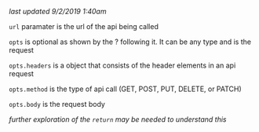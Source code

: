 _last updated 9/2/2019 1:40am_

`url` paramater is the url of the api being called

`opts` is optional as shown by the ? following it. It can be any type and is the request

`opts.headers` is a object that consists of the header elements in an api request

`opts.method` is the type of api call (GET, POST, PUT, DELETE, or PATCH)

`opts.body` is the request body

_further exploration of the `return` may be needed to understand this_

